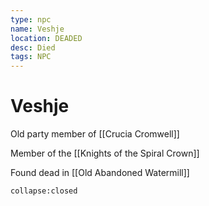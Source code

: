 ```yaml
---
type: npc
name: Veshje
location: DEADED
desc: Died
tags: NPC
---
```


# Veshje

Old party member of [[Crucia Cromwell]]

Member of the [[Knights of the Spiral Crown]]

Found dead in [[Old Abandoned Watermill]]
```ad-ooc
collapse:closed
```
